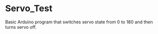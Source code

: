 # Servo_Test
Basic Arduino program that switches servo state from 0 to 180 and then turns servo off.

